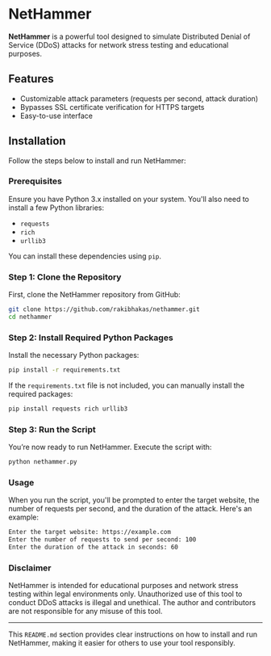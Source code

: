 # NetHammer

**NetHammer** is a powerful tool designed to simulate Distributed Denial of Service (DDoS) attacks for network stress testing and educational purposes.

## Features

- Customizable attack parameters (requests per second, attack duration)
- Bypasses SSL certificate verification for HTTPS targets
- Easy-to-use interface

## Installation

Follow the steps below to install and run NetHammer:

### Prerequisites

Ensure you have Python 3.x installed on your system. You'll also need to install a few Python libraries:

- `requests`
- `rich`
- `urllib3`

You can install these dependencies using `pip`.

### Step 1: Clone the Repository

First, clone the NetHammer repository from GitHub:

```bash
git clone https://github.com/rakibhakas/nethammer.git
cd nethammer
```

### Step 2: Install Required Python Packages

Install the necessary Python packages:

```bash
pip install -r requirements.txt
```

If the `requirements.txt` file is not included, you can manually install the required packages:

```bash
pip install requests rich urllib3
```

### Step 3: Run the Script

You’re now ready to run NetHammer. Execute the script with:

```bash
python nethammer.py
```

### Usage

When you run the script, you'll be prompted to enter the target website, the number of requests per second, and the duration of the attack. Here's an example:

```bash
Enter the target website: https://example.com
Enter the number of requests to send per second: 100
Enter the duration of the attack in seconds: 60
```

### Disclaimer

NetHammer is intended for educational purposes and network stress testing within legal environments only. Unauthorized use of this tool to conduct DDoS attacks is illegal and unethical. The author and contributors are not responsible for any misuse of this tool.

---

This `README.md` section provides clear instructions on how to install and run NetHammer, making it easier for others to use your tool responsibly.
